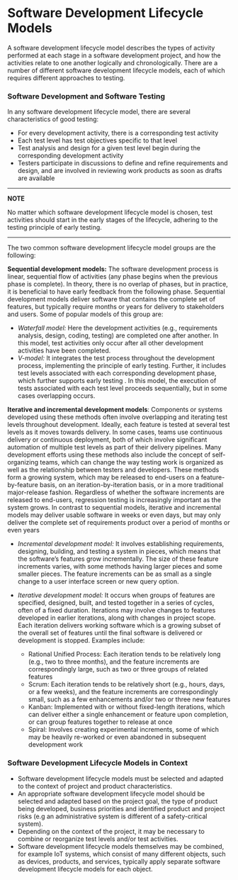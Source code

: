 #  Software Development Lifecycle Models

A software development lifecycle model describes the types of activity performed at each stage in a
software development project, and how the activities relate to one another logically and chronologically.
There are a number of different software development lifecycle models, each of which requires different
approaches to testing. 

### Software Development and Software Testing 

In any software development lifecycle model, there are several characteristics of good testing: 

- For every development activity, there is a corresponding test activity 
- Each test level has test objectives specific to that level 
- Test analysis and design for a given test level begin during the corresponding development activity 
- Testers participate in discussions to define and refine requirements and design, and are involved
in reviewing work products as soon as drafts are available 

---
**NOTE**

No matter which software development lifecycle model is chosen, test activities should start in the early
stages of the lifecycle, adhering to the testing principle of early testing. 

---

The two common software development lifecycle model groups are the following:

**Sequential development models:**  The software development process is linear, sequential flow
of activities (any phase begins when the previous phase is complete). In theory, there is no overlap of phases, 
but in practice, it is beneficial to have early feedback from the following phase. Sequential development models deliver 
software that contains the complete set of features, but typically require months or years for delivery to stakeholders and users. 
Some of popular models of this group are:

- *Waterfall model:* Here the development activities (e.g., requirements analysis, design, coding, testing)
are completed one after another. In this model, test activities only occur after all other development
activities have been completed.
- *V-model:* It integrates the test process throughout the development process, implementing the principle of early testing. Further, it includes test levels associated with each corresponding development phase, which further supports early testing . In this model, 
the execution of tests associated with each test level proceeds sequentially, but in some cases overlapping occurs.


**Iterative and incremental development models**: Components or systems developed using these methods often involve overlapping and iterating test
levels throughout development. Ideally, each feature is tested at several test levels as it moves towards delivery. In some cases, teams use continuous
delivery or continuous deployment, both of which involve significant automation of multiple test levels as part of their delivery pipelines. 
Many development efforts using these methods also include the concept of self-organizing teams, which can change the way testing work is organized as well
as the relationship between testers and developers. These methods form a growing system, which may be released to end-users on a feature-by-feature
basis, on an iteration-by-iteration basis, or in a more traditional major-release fashion. Regardless of whether the software increments are released to end-users, regression testing is increasingly important
as the system grows. In contrast to sequential models, iterative and incremental models may deliver usable software in weeks or even days, but may only 
deliver the complete set of requirements product over a period of months or even years

- *Incremental development model:* It involves establishing requirements, designing, building, and testing a system in
pieces, which means that the software’s features grow incrementally. The size of these feature increments
varies, with some methods having larger pieces and some smaller pieces. The feature increments can be
as small as a single change to a user interface screen or new query option. 

- *Iterative development model:* It occurs when groups of features are specified, designed, built, and tested together in a series of cycles, 
often of a fixed duration. Iterations may involve changes to features developed in earlier iterations, along with changes in project scope. 
Each iteration delivers working software which is a growing subset of the overall set of features until 
the final software is delivered or development is stopped. Examples include: 
    - Rational Unified Process: Each iteration tends to be relatively long (e.g., two to three months),
and the feature increments are correspondingly large, such as two or three groups of related
features 
    - Scrum: Each iteration tends to be relatively short (e.g., hours, days, or a few weeks), and the
feature increments are correspondingly small, such as a few enhancements and/or two or three
new features 
    - Kanban: Implemented with or without fixed-length iterations, which can deliver either a single
enhancement or feature upon completion, or can group features together to release at once 
    - Spiral: Involves creating experimental increments, some of which may be heavily re-worked or
even abandoned in subsequent development work 

### Software Development Lifecycle Models in Context 

- Software development lifecycle models must be selected and adapted to the context of project and product characteristics. 
- An appropriate software development lifecycle model should be selected and adapted based on the project goal, the type of product being developed, business priorities and identified product and project risks (e.g an administrative system is different of a safety-critical system). 
- Depending on the context of the project, it may be necessary to combine or reorganize test levels and/or test activities. 
- Software development lifecycle models themselves may be combined, for example IoT systems, which consist of many different objects, such as devices, products, and services, typically apply separate software development lifecycle models for each object. 


